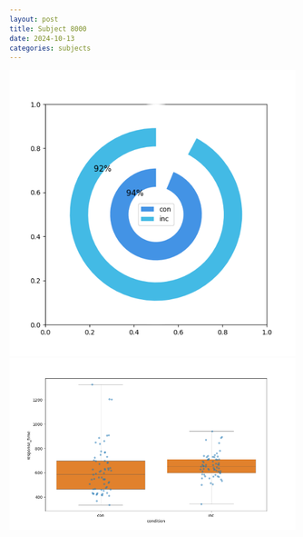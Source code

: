 ```yaml
---
layout: post
title: Subject 8000
date: 2024-10-13
categories: subjects
---
```


![](data/8000/run-12/8000_accuracy_by_condition.png)
![](data/8000/run-12/8000_rt.png)
